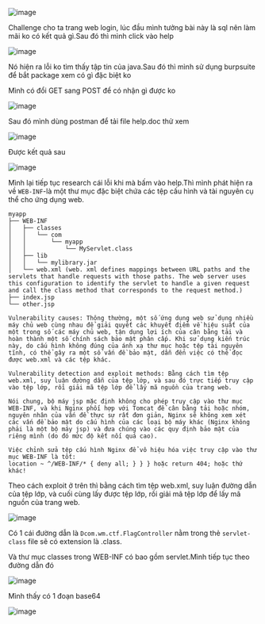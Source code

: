 ![image](https://github.com/Llam-a/BUUCTF/assets/115911041/0ea26c32-a285-4e25-9d5f-6e8b452851b7)

Challenge cho ta trang web login, lúc đầu mình tưởng bài này là sql nên làm mãi ko có kết quả gì.Sau đó thì mình click vào help

![image](https://github.com/Llam-a/BUUCTF/assets/115911041/758bd7c5-4367-46b6-a3fd-0c822788b971)

Nó hiện ra lỗi ko tìm thấy tập tin của java.Sau đó thì mình sử dụng burpsuite để bắt package xem có gì đặc biệt ko

Mình có đổi GET sang POST để có nhận gì được ko

![image](https://github.com/Llam-a/BUUCTF/assets/115911041/7c9eb041-4946-4024-b837-a9a7c1c840d5)

Sau đó mình dùng postman để tải file help.doc thử xem

![image](https://github.com/Llam-a/BUUCTF/assets/115911041/4469d224-c81d-4080-b4b6-d6d3460f8f57)

Được kết quả sau 

![image](https://github.com/Llam-a/BUUCTF/assets/115911041/6a16e434-07b8-4e08-bdd1-e1946f4db564)

Mình lại tiếp tục research cái lỗi khi mà bấm vào help.Thì mình phát hiện ra về `WEB-INF`-là một thư mục đặc biệt chứa các tệp cấu hình và tài nguyên cụ thể cho ứng dụng web.

```
myapp
├── WEB-INF
│   ├── classes
│   │   └── com
│   │       └── myapp
│   │           └── MyServlet.class
│   ├── lib
│   │   └── mylibrary.jar
│   └── web.xml (web. xml defines mappings between URL paths and the servlets that handle requests with those paths. The web server uses this configuration to identify the servlet to handle a given request and call the class method that corresponds to the request method.)
├── index.jsp
└── other.jsp
```

```
Vulnerability causes: Thông thường, một số ứng dụng web sử dụng nhiều máy chủ web cùng nhau để giải quyết các khuyết điểm về hiệu suất của một trong số các máy chủ web, tận dụng lợi ích của cân bằng tải và hoàn thành một số chính sách bảo mật phân cấp. Khi sử dụng kiến trúc này, do cấu hình không đúng của ánh xạ thư mục hoặc tệp tài nguyên tĩnh, có thể gây ra một số vấn đề bảo mật, dẫn đến việc có thể đọc được web.xml và các tệp khác.

Vulnerability detection and exploit methods: Bằng cách tìm tệp web.xml, suy luận đường dẫn của tệp lớp, và sau đó trực tiếp truy cập vào tệp lớp, rồi giải mã tệp lớp để lấy mã nguồn của trang web.

Nói chung, bộ máy jsp mặc định không cho phép truy cập vào thư mục WEB-INF, và khi Nginx phối hợp với Tomcat để cân bằng tải hoặc nhóm, nguyên nhân của vấn đề thực sự rất đơn giản, Nginx sẽ không xem xét các vấn đề bảo mật do cấu hình của các loại bộ máy khác (Nginx không phải là một bộ máy jsp) và đưa chúng vào các quy định bảo mật của riêng mình (do đó mức độ kết nối quá cao).

Việc chỉnh sửa tệp cấu hình Nginx để vô hiệu hóa việc truy cập vào thư mục WEB-INF là tốt:
location ~ ^/WEB-INF/* { deny all; } } } hoặc return 404; hoặc thứ khác!
```

Theo cách exploit ở trên thì bằng cách tìm tệp web.xml, suy luận đường dẫn của tệp lớp, và cuối cùng lấy được tệp lớp, rồi giải mã tệp lớp để lấy mã nguồn của trang web.

![image](https://github.com/Llam-a/BUUCTF/assets/115911041/3552bcb4-a69f-4dfc-a5fd-0fa77637c4c1)


Có 1 cái đường dẫn là `Dcom.wm.ctf.FlagController` nằm trong thẻ `servlet-class` file sẽ có extension là .class.

Và thư mục classes trong WEB-INF có bao gồm servlet.Mình tiếp tục theo đường dẫn đó

![image](https://github.com/Llam-a/BUUCTF/assets/115911041/78cd0a24-4280-449a-b40f-71b96f57ebf2)

Mình thấy có 1 đoạn base64

![image](https://github.com/Llam-a/BUUCTF/assets/115911041/65a0cdbd-3e83-497c-ae5b-41207ede4457)


